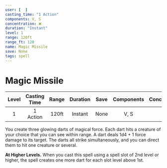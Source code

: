 ```yaml
---
user: [  ]
casting_time: "1 Action"
components: V, S
concentration: ❌
duration: "Instant"
level: 1
range: 120ft
range_ft: 120
name: Magic Missile
save: None
tags: spell
---
```

# Magic Missile

| **Level** | **Casting Time** | **Range** | **Duration** | **Save** | **Components** | **Concentration** |
|:---:|:---:|:---:|:---:|:---:|:---:|:---:|
| 1 | 1 Action | 120ft | Instant | None | V, S | ❌ |

You create three glowing darts of magical force. Each dart hits a creature of your choice that you can see within range. A dart deals 1d4 + 1 force damage to its target. The darts all strike simultaneously, and you can direct them to hit one creature or several.

**At Higher Levels.** When you cast this spell using a spell slot of 2nd level or higher, the spell creates one more dart for each slot level above 1st.